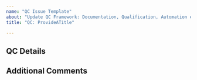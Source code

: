 ```yaml
---
name: "QC Issue Template"
about: "Update QC Framework: Documentation, Qualification, Automation etc."
title: "QC: ProvideATitle"

---
```

## QC Details
<!--- What should we do to make the package easier to work on -->

## Additional Comments
<!--- Not required, anything else import pertaining to this issue -->
